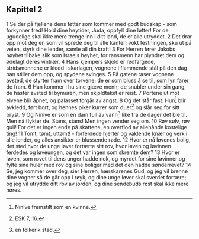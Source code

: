 ## Kapittel 2

1 Se der på fjellene dens føtter som kommer med godt budskap - som forkynner fred! Hold dine høytider, Juda, oppfyll dine løfter! For de ugudelige skal ikke mere trenge inn i ditt land, de er alle utryddet.
2 Det drar opp mot deg en som vil sprede deg til alle kanter; vokt festningen, sku ut på veien, styrk dine lender, samle all din kraft!
3 For Herren fører Jakobs høyhet tilbake slik som Israels høyhet, for ransmenn har plyndret dem og ødelagt deres vintrær.
4 Hans kjempers skjold er rødfargede, stridsmennene er kledd i skarlagen, vognene i flammende stål på den dag han stiller dem opp, og spydene svinges.
5 På gatene raser vognene avsted, de styrter fram over torvene; de er som bluss å se til, som lyn farer de fram.
6 Han kommer i hu sine gjæve menn; de snubler under sin gang, de haster avsted til bymuren, men skjoldtaket er reist.
7 Portene ut mot elvene blir åpnet, og palasset forgår av angst.
8 Og det står fast: Hun[^1] blir avkledd, ført bort, og hennes piker kurrer som duer[^2] og slår seg for sitt bryst.
9 Og Ninive er som en dam full av vann[^3] like fra de dager det ble til. Men nå flykter de. Stans, stans! Men ingen vender seg om.
10 Røv sølv, røv gull! For det er ingen ende på skattene, en overflod av allehånde kostelige ting!
11 Tomt, tømt, uttømt! - forferdede hjerter og vaklende knær og verk i alle lender, og alles ansikter er blussende røde.
12 Hvor er nå løvenes bolig, det sted hvor de unge løver fortærte sitt rov, hvor løven og løvinnen ferdedes og løveungen, og det var ingen som skremte dem?
13 Hvor er løven, som røvet til dens unger hadde nok, og myrdet for sine løvinner og fylte sine huler med rov og sine boliger med det den hadde sønderrevet?
14 Se, jeg kommer over deg, sier Herren, hærskarenes Gud, og jeg vil brenne dine vogner så de går opp i røyk, og dine unge løver skal sverdet fortære; og jeg vil utrydde ditt rov av jorden, og dine sendebuds røst skal ikke mere høres.

[^1]:  Ninive fremstilt som en kvinne.
[^2]:  ESK 7, 16.
[^3]:  en folkerik stad.
